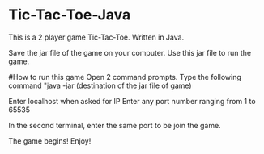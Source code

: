 # Tic-Tac-Toe-Java
This is a 2 player game Tic-Tac-Toe. Written in Java.

Save the jar file of the game on your computer. Use this jar file to run the game.

#How to run this game
Open 2 command prompts.
Type the following command
"java -jar (destination of the jar file of game)

Enter localhost when asked for IP
Enter any port number ranging from 1 to 65535

In the second terminal, enter the same port to be join the game.

The game begins! Enjoy!


